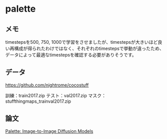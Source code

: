 # palette
## メモ
timestepsを500, 750, 1000で学習をさせましたが、timestepsが大きいほど良い再構成が得られたわけではなく、それぞれのtimestepsで挙動が違ったため、データによって最適なtimestepsを確認する必要がありそうです。

## データ
https://github.com/nightrome/cocostuff



訓練：train2017.zip
テスト：val2017.zip
マスク：stuffthingmaps_trainval2017.zip

## 論文
[Palette: Image-to-Image Diffusion Models](https://arxiv.org/abs/2111.05826)
